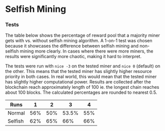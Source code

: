 # Selfish Mining

### Tests
The table below shows the percentage of reward pool that a majority miner gets
with vs. without selfish mining algorithm. A 1-on-1 test was chosen because it
showcases the difference between selfish mining and non-selfish mining more
clearly. In cases where there were more miners, the results were significantly
more chaotic, making it hard to interpret.

The tests were run with `nice -3` on the tested miner and `nice 0` (default) 
on the other. This means that the tested miner has slightly higher resource
priority in both cases. In real world, this would mean that the tested miner 
has slightly higher computational power. Results are collected after the 
blockchain reach approximately length of 100 ie. the longest chain reaches 
about 100 blocks. The calculated percentages are rounded to nearest 0.5.

| Runs      | 1      | 2      | 3       | 4     |
|-----------|--------|--------|---------|-------|
| Normal    | 56%    | 50%    | 53.5%   | 55%   |
| Selfish   | 62%    | 65%    | 66%     | 66%   |
